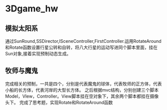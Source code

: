 # 3Dgame_hw
## 模拟太阳系
通过SunRound,SSDirector,ISceneController,FirstController.运用RotateAround和Rotate函数设置行星公转和自转，将八大行星的运动写进同个脚本里面，挂在Sun对象,接着实现预制动态生成。
## 牧师与魔鬼
完成相关的预制，一共是四个，分别是代表魔鬼的球体，代表牧师的正方体，代表小船的长方体，代表河岸的大型长方体。
之后根据mvc结构，分别创建三个脚本Model，VIew，Controller。View脚本挂在空对象下，其余两个脚本都挂在摄像头下。
完成了思考题，实现Rotate和RotateAround函数
